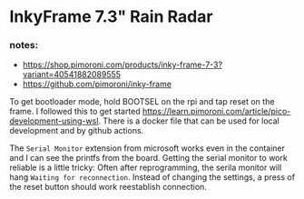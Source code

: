 # InkyFrame 7.3" Rain Radar

### notes:

- https://shop.pimoroni.com/products/inky-frame-7-3?variant=40541882089555
- https://github.com/pimoroni/inky-frame

To get bootloader mode, hold BOOTSEL on the rpi and tap reset on the frame.
I followed this to get started https://learn.pimoroni.com/article/pico-development-using-wsl.
There is a docker file that can be used for local development and by github actions.

The `Serial Monitor` extension from microsoft works even in the container and I can see the printfs from the board.
Getting the serial monitor to work reliable is a little tricky:
Often after reprogramming, the serila monitor will hang `Waiting for reconnection`.
Instead of changing the settings, a press of the reset button should work reestablish connection.


